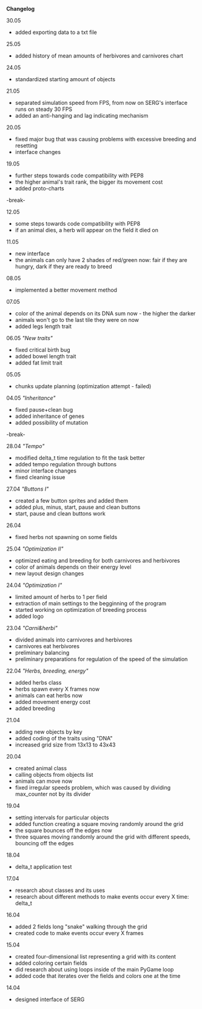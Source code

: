 **Changelog**

30.05
- added exporting data to a txt file

25.05
- added history of mean amounts of herbivores and carnivores chart


24.05
- standardized starting amount of objects


21.05
- separated simulation speed from FPS, from now on SERG's interface runs on steady 30 FPS
- added an anti-hanging and lag indicating mechanism


20.05
- fixed major bug that was causing problems with excessive breeding and resetting
- interface changes


19.05
- further steps towards code compatibility with PEP8
- the higher animal's trait rank, the bigger its movement cost
- added proto-charts


-break-


12.05
- some steps towards code compatibility with PEP8
- if an animal dies, a herb will appear on the field it died on


11.05
- new interface
- the animals can only have 2 shades of red/green now:
      fair if they are hungry,
      dark if they are ready to breed


08.05
- implemented a better movement method


07.05
- color of the animal depends on its DNA sum now - the higher the darker
- animals won't go to the last tile they were on now
- added legs length trait


06.05
_"New traits"_
- fixed critical birth bug 
- added bowel length trait
- added fat limit trait


05.05
- chunks update planning (optimization attempt - failed)


04.05
_"Inheritance"_
- fixed pause+clean bug
- added inheritance of genes
- added possibility of mutation


-break-


28.04
_"Tempo"_
- modified delta_t time regulation to fit the task better
- added tempo regulation through buttons
- minor interface changes
- fixed cleaning issue


27.04
_"Buttons I"_
- created a few button sprites and added them
- added plus, minus, start, pause and clean buttons
- start, pause and clean buttons work


26.04
- fixed herbs not spawning on some fields


25.04
_"Optimization II"_
- optimized eating and breeding for both carnivores and herbivores
- color of animals depends on their energy level
- new layout design changes


24.04
_"Optimization I"_
- limited amount of herbs to 1 per field
- extraction of main settings to the begginning of the program
- started working on optimization of breeding process
- added logo


23.04
_"Carni&herbi"_
- divided animals into carnivores and herbivores
- carnivores eat herbivores
- preliminary balancing
- preliminary preparations for regulation of the speed of the simulation


22.04
_"Herbs, breeding, energy"_
- added herbs class
- herbs spawn every X frames now
- animals can eat herbs now
- added movement energy cost
- added breeding

21.04
- adding new objects by key
- added coding of the traits using "DNA"
- increased grid size from 13x13 to 43x43

20.04
- created animal class
- calling objects from objects list
- animals can move now
- fixed irregular speeds problem, which was caused by dividing max_counter not by its divider

19.04
- setting intervals for particular objects
- added function creating a square moving randomly around the grid
- the square bounces off the edges now
- three squares moving randomly around the grid with different speeds, bouncing off the edges

18.04
- delta_t application test

17.04
- research about classes and its uses
- research about different methods to make events occur every X time: delta_t

16.04
- added 2 fields long "snake" walking through the grid
- created code to make events occur every X frames

15.04
- created four-dimensional list representing a grid with its content
- added coloring certain fields
- did research about using loops inside of the main PyGame loop
- added code that iterates over the fields and colors one at the time

14.04
- designed interface of SERG

